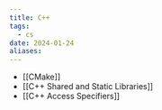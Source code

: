 ```yaml
---
title: C++
tags:
  - cs
date: 2024-01-24
aliases:
---
```

- [[CMake]]
- [[C++ Shared and Static Libraries]]
- [[C++ Access Specifiers]]